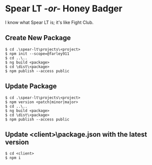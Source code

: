 # Spear LT _-or-_ Honey Badger

I know what Spear LT is; it's like Fight Club.

## Create New Package
```
$ cd .\spear-lt\projects\<project>
$ npm init --scope=@farley911
$ cd ..\..
$ ng build <package>
$ cd \dist\<package>
$ npm publish --access public
```

## Update Package
```
$ cd .\spear-lt\projects\<project>
$ npm version <patch|minor|major>
$ cd ..\..
$ ng build <package>
$ cd \dist\<package>
$ npm publish --access public
```

## Update \<client>\package.json with the latest version
```
$ cd <client>
$ npm i
```
